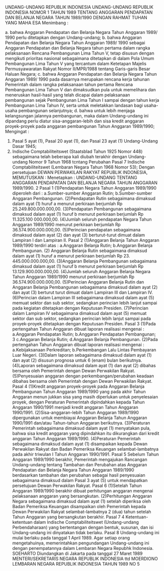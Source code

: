  UNDANG-UNDANG REPUBLIK INDONESIA UNDANG-UNDANG REPUBLIK INDONESIA NOMOR 1 TAHUN 1989 TENTANG ANGGARAN PENDAPATAN DAN BELANJA NEGARA TAHUN 1989/1990
DENGAN RAHMAT TUHAN YANG MAHA ESA
Menimbang :

a. bahwa Anggaran Pendapatan dan Belanja Negara Tahun Anggaran 1989/ 1990 perlu ditetapkan dengan Undang-undang;
b. bahwa Anggaran Pendapatan dan Belanja Negara Tahun Anggaran 1989/ 1990 sebagai Anggaran Pendapatan dan Belanja Negara tahun pertama dalam rangka pelaksanaan Rencana Pembangunan Lima Tahun V, tetap disusun dengan mengikuti prioritas nasional sebagaimana ditetapkan di dalam Pola Umum Pembangunan Lima Tahun V yang tercantum dalam Ketetapan Majelis Permusyawaratan Rakyat Nomor II/MPR/1988 tentang Garis-garis Besar Haluan Negara;
c. bahwa Anggaran Pendapatan dan Belanja Negara Tahun Anggaran 1989/ 1990 pada dasarnya merupakan rencana kerja tahunan Pemerintah dalam rangka pelaksanaan tahun pertama Rencana Pembangunan Lima Tahun V dan dimaksudkan pula untuk memelihara dan meneruskan hasil-hasil yang telah dicapai dalam pelaksanaan pembangunan sejak Pembangunan Lima Tahun I sampai dengan tahun kerja Pembangunan Lima Tahun IV, serta untuk meletakkan landasan bagi usaha-usaha pembangunan selanjutnya;
d. bahwa untuk lebih menjaga kelangsungan jalannya pembangunan, maka dalam Undang-undang ini dipandang perlu diatur sisa-anggaran-lebih dan sisa kredit anggaran proyek-proyek pada anggaran pembangunan Tahun Anggaran 1989/1990;
Mengingat :

1. Pasal 5 ayat (1), Pasal 20 ayat (1), dan Pasal 23 ayat (1) Undang-Undang Dasar 1945;
2. Indische Comptabiliteitswet (Staatsblad Tahun 1925 Nomor 448) sebagaimana telah beberapa kali diubah terakhir dengan Undang-undang Nomor 9 Tahun 1968 tcntang Perubahan Pasal 7 Indische Comptabiliteitswet (Lembaran Negara Tahun 1968 Nomor 53); Dengan persetujuan DEWAN PERWAKILAN RAKYAT REPUBLIK INDONESIA,
MEMUTUSKAN :
 Menetapkan : UNDANG-UNDANG TENTANG ANGGARAN PENDAPATAN DAN BELANJA NEGARA TAHUN ANGGARAN 1989/1990. 2
Pasal 1
(1)Pendapatan Negara Tahun Anggaran 1989/1990 diperoleh dari :
a.Sumber-sumber Anggaran Rutin;
b.Sumber-sumber Anggaran Pembangunan.
(2)Pendapatan Rutin sebagaimana dimaksud dalam ayat (1) huruf a menurut perkiraan berjumlah Rp 25.249.800.000.000,00.
(3)Pendapatan Pembangunan sebagaimana dimaksud dalam ayat (1) huruf b menurut perkiraan berjumlah Rp 11.325.100 000.000,00.
(4)Jumlah seluruh pendapatan Negara Tahun Anggaran 1989/1990 menurut perkiraan berjumlah Rp 36.574.900.000.000,00.
(5)Perincian pendapatan sebagaimana dimaksud dalam ayat (2) dan ayat (3) berturut-turut dimuat dalam Lampiran I dan Lampiran II.
Pasal 2
(1)Anggaran Belanja Tahun Anggaran 1989/1990 terdiri atas :
a.Anggaran Belanja Rutin;
b.Anggaran Belanja Pembangunan.
(2) Anggaran Belanja Rutin sebagaimana dimaksud dalam ayat (1) huruf a menurut perkiraan berjumlah Rp 23. 445.000.000.000,00.
(3)Anggaran Belanja Pembangunan sebagaimana dimaksud dalam ayat (1) huruf b menurut perkiraan berjumlah Rp 13.129.900.000.000,00.
(4)Jumlah seluruh Anggaran Belanja Negara Tahun Anggaran 1989/1990 menurut perkiraan berjumlah Rp 36.574.900.000.000,00.
(5)Perincian Anggaran Belanja Rutin dan Anggaran Belanja Pembangunan sebagaimana dimaksud dalam ayat (2) dan ayat (3) berturut turut dimuat dalam Lampiran III dan Lampiran IV.
(6)Perincian dalam Lampiran III sebagaimana dimaksud dalam ayat (5) memuat sektor dan sub sektor, sedangkan perincian lebih lanjut sampai pada kegiatan ditetapkan dengan Keputusan Presiden.
(7)Perincian dalam Lampiran IV sebagaimana dimaksud dalam ayat (5) memuat sektor dan sub sektor, sedangkan perincian lebih lanjut sampai pada proyek-proyek ditetapkan dengan Keputusan Presiden.
Pasal 3
(1)Pada pertengahan Tahun Anggaran dibuat laporan realisasi mengenai :
a.Anggaran Pendapatan Rutin;
b.Anggaran Pendapatan Pembangunan; 3 c.Anggaran Belanja Rutin;
d.Anggaran Belanja Pembangunan.
(2)Pada pertengahan Tahun Anggaran dibuat laporan realisasi mengenai :
a.Kebijaksanaan Perkreditan;
b.Perkembangan Lalu Lintas Pembayaran Luar Negeri.
(3)Dalam laporan sebagaimana dimaksud dalam ayat (1) dan ayat (2) disusun prognosa untuk 6 (enam) bulan berikutnya.
(4)Laporan sebagaimana dimaksud dalam ayat (1) dan ayat (2) dibahas bersama oleh Pemerintah dengan Dewan Perwakilan Rakyat.
(5)Penyesuaian anggaran dengan perkembangan/perubahan keadaan dibahas bersama oleh Pemerintah dengan Dewan Perwakilan Rakyat.
Pasal 4
(1)Kredit anggaran proyek-proyek pada Anggaran Belanja Pembangunan Tahun Anggaran 1989/1990 yang pada akhir Tahun Anggaran menun jukkan sisa yang masih diperlukan untuk penyelesaian proyek, dengan Peraturan Pemerintah dipindahkan kepada Tahun Anggaran 1990/1991 menjadi kredit anggaran Tahun Anggaran 1990/1991.
(2)Sisa-anggaran-lebih Tahun Anggaran 1989/1990 dipergunakan untuk membiayai Anggaran Belanja Tahun Anggaran 1990/1991 dan/atau Tahun-tahun Anggaran berikutnya.
(3)Peraturan Pemerintah sebagaimana dimaksud dalam ayat (1) menyatakan pula, bahwa sisa kredit anggaran yang dipindahkan itu dikurangkan dari kredit anggaran Tahun Anggaran 1989/1990.
(4)Peraturan Pemerintah sebagaimana dimaksud dalam ayat (1) disampaikan kepada Dewan Perwakilan Rakyat dan Badan Pemeriksa Keuangan selambat-lambatnya pada akhir triwulan I Tahun Anggaran 1990/1991.
Pasal 5
Sebelum Tahun Anggaran 1989/1990 berakhir, Pemerintah mengajukan Rancangan Undang-undang tentang Tambahan dan Perubahan atas Anggaran Pendapatan dan Belanja Negara Tahun Anggaran 1989/1990 berdasarkan tambahan dan perubahan sebagai hasil penyesuaian sebagaimana dimaksud dalam Pasal 3 ayat (5) untuk mendapatkan persetujuan Dewan Perwakilan Rakyat.
Pasal 6
(1)Setelah Tahun Anggaran 1989/1990 berakhir dibuat perhitungan anggaran mengenai pelaksanaan anggaran yang bersangkutan.
(2)Perhitungan Anggaran Negara sebagaimana dimaksud dalam ayat (1) setelah diperiksa oleh Badan Pemeriksa Keuangan disampaikan oleh Pemerintah kepada Dewan Perwakilan Rakyat selambat-lambatnya 2 (dua) tahun setelah Tahun Anggaran yang bersangkutan berakhir.
Pasal 7
4 Ketentuan-ketentuan dalam Indische Comptabiliteitswet (Undang-undang Perbendaharaan) yang bertentangan dengan bentuk, susunan, dan isi Undang-undang ini dinyatakan tidak berlaku.
Pasal 8
Undang-undang ini mulai berlaku pada tanggal 1 April 1989. Agar setiap orang mengetahuinya, memerintahkan pengundangan Undang-undang ini dengan penempatannya dalam Lembaran Negara Repubhk Indonesia. SOEHARTO Diundangkan di Jakarta pada tanggal 27 Maret 1989 MENTERI/SEKRETARIS NEGARA REPUBLIK INDONESIA ttd MOERDIONO LEMBARAN NEGARA REPUBLIK INDONESIA TAHUN 1989 NO 5